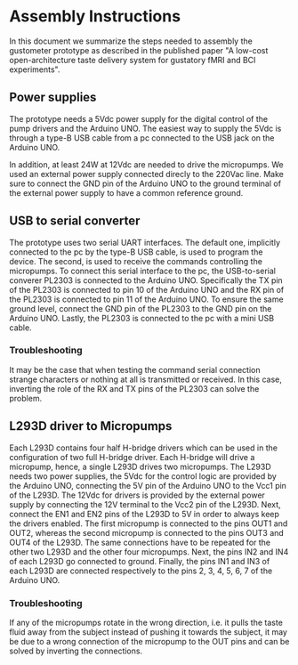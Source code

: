 # Assembly Instructions
In this document we summarize the steps needed to assembly the gustometer
prototype as described in the published paper "A low-cost open-architecture
taste delivery system for gustatory fMRI and BCI experiments".

## Power supplies
The prototype needs a 5Vdc power supply for the digital control of the pump 
drivers and the Arduino UNO. The easiest way to supply the 5Vdc is through a
type-B USB cable from a pc connected to the USB jack on the Arduino UNO.

In addition, at least 24W at 12Vdc are needed to drive the micropumps. We used
an external power supply connected direcly to the 220Vac line. Make sure to 
connect the GND pin of the Arduino UNO to the ground terminal of the external
power supply to have a common reference ground.

## USB to serial converter
The prototype uses two serial UART interfaces. The default one, implicitly 
connected to the pc by the type-B USB cable, is used to program
the device. The second, is used to receive the commands controlling the 
micropumps. To connect this serial interface to the pc, the USB-to-serial 
converer PL2303 is connected to the Arduino UNO. Specifically the TX pin of 
the PL2303 is connected to pin 10 of the Arduino UNO and the RX pin of the
PL2303 is connected to pin 11 of the Arduino UNO. To ensure the same ground 
level, connect the GND pin of the PL2303 to the GND pin on the Arduino UNO.
Lastly, the PL2303 is connected to the pc with a mini USB cable.

### Troubleshooting
It may be the case that when testing the command serial connection strange
characters or nothing at all is transmitted or received. In this case, 
inverting the role of the RX and TX pins of the PL2303 can solve the problem.

## L293D driver to Micropumps
Each L293D contains four half H-bridge drivers which can be used in the 
configuration of two full H-bridge driver. Each H-bridge will drive a 
micropump, hence, a single L293D drives two micropumps. The L293D needs two
power supplies, the 5Vdc for the control logic are provided by the Arduino UNO,
connecting the 5V pin of the Arduino UNO to the Vcc1 pin of the L293D. The 
12Vdc for drivers is provided by the external power supply by connecting the 
12V terminal to the Vcc2 pin of the L293D. 
Next, connect the EN1 and EN2 pins of the L293D to 5V in order to always keep
the drivers enabled. The first micropump is connected to the pins OUT1 and OUT2,
whereas the second micropump is connected to the pins OUT3 and OUT4 of the L293D.
The same connections have to be repeated for the other two L293D and the other
four micropumps. 
Next, the pins IN2 and IN4 of each L293D go connected to ground.
Finally, the pins IN1 and IN3 of each L293D are connected respectively to the
pins 2, 3, 4, 5, 6, 7 of the Arduino UNO.

### Troubleshooting
If any of the micropumps rotate in the wrong direction, i.e. it pulls the 
taste fluid away from the subject instead of pushing it towards the subject, 
it may be due to a wrong connection of the micropump to the OUT pins and can be
solved by inverting the connections.
